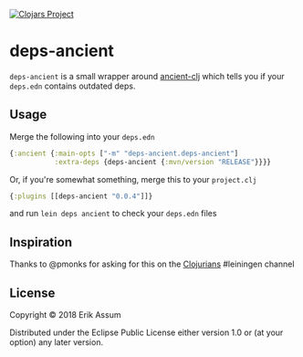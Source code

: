 [![Clojars Project](https://img.shields.io/clojars/v/deps-ancient.svg)](https://clojars.org/deps-ancient)

# deps-ancient

`deps-ancient` is a small wrapper around [ancient-clj](https://github.com/xsc/lein-ancient/tree/master/ancient-clj) which tells you if your `deps.edn` contains outdated deps.

## Usage

Merge the following into your `deps.edn`
```clojure
{:ancient {:main-opts ["-m" "deps-ancient.deps-ancient"]
           :extra-deps {deps-ancient {:mvn/version "RELEASE"}}}}
```

Or, if you're somewhat something, merge this to your `project.clj`

```clojure
{:plugins [[deps-ancient "0.0.4"]]}
```

and run `lein deps ancient` to check your `deps.edn` files

## Inspiration

Thanks to @pmonks for asking for this on the [Clojurians](http://clojurians.net) #leiningen channel
## License

Copyright © 2018 Erik Assum

Distributed under the Eclipse Public License either version 1.0 or (at
your option) any later version.

